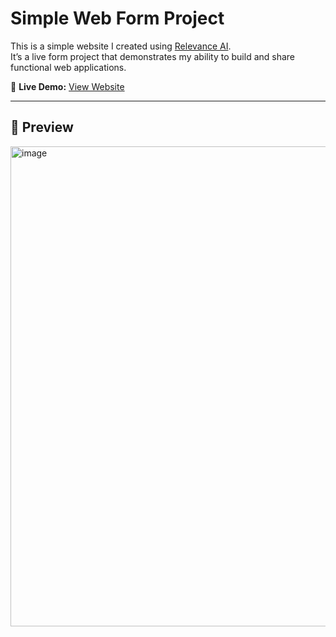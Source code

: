 # Simple Web Form Project

This is a simple website I created using [Relevance AI](https://relevanceai.com/).  
It’s a live form project that demonstrates my ability to build and share functional web applications.

🔗 **Live Demo:** [View Website](https://app.relevanceai.com/form/d7b62b/149f726f-861c-48d2-8d5e-68168d2200cf?version=latest)

---

## 📸 Preview
<img width="1366" height="768" alt="image" src="https://github.com/user-attachments/assets/6542a3ef-0ed4-44da-9c86-f6902977a446" />


